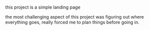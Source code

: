 this project is a simple landing page


the most challenging aspect of this project was figuring out where everything goes, really forced me to plan things before going in.
